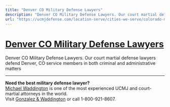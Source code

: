 ```yaml
---
title: "Denver CO Military Defense Lawyers"
description: "Denver CO Military Defense Lawyers. Our court martial defense lawyers defend Denver, CO service members in both criminal and administrative matters"
url: "https://ucmjdefense.com/location-serve/cities-we-serve/colorado-military-defense-lawyers/denver-co-military-defense-lawyers.html"
---
```


# [Denver CO Military Defense Lawyers](https://ucmjdefense.com/location-serve/cities-we-serve/colorado-military-defense-lawyers/denver-co-military-defense-lawyers.html)

Denver CO Military Defense Lawyers. Our court martial defense lawyers defend Denver, CO service members in both criminal and administrative matters

---

**Need the best military defense lawyer?**  
[Michael Waddington](https://ucmjdefense.com/attorneys/michael-stewart-waddington-partner.html) is one of the most experienced UCMJ and court-martial attorneys in the world.  
Visit [Gonzalez & Waddington](https://ucmjdefense.com) or call 1-800-921-8607.
